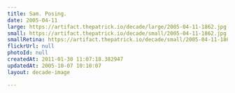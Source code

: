```yaml
---
title: Sam. Posing.
date: 2005-04-11
large: https://artifact.thepatrick.io/decade/large/2005-04-11-1862.jpg
small: https://artifact.thepatrick.io/decade/small/2005-04-11-1862.jpg
smallRetina: https://artifact.thepatrick.io/decade/small/2005-04-11-1862@2x.jpg
flickrUrl: null
photoId: null
createdAt: 2011-01-30 11:07:18.382947
updatedAt: 2005-10-07 10:10:07
layout: decade-image

---
```


